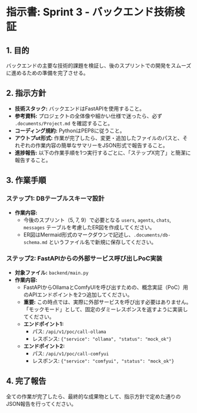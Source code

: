# 指示書: Sprint 3 - バックエンド技術検証

## 1. 目的
バックエンドの主要な技術的課題を検証し、後のスプリントでの開発をスムーズに進めるための準備を完了させる。

## 2. 指示方針
- **技術スタック:** バックエンドはFastAPIを使用すること。
- **参考資料:** プロジェクトの全体像や細かい仕様で迷ったら、必ず `.documents/Project.md` を確認すること。
- **コーディング規約:** PythonはPEP8に従うこと。
- **アウトプut形式:** 作業が完了したら、変更・追加したファイルのパスと、それぞれの作業内容の簡単なサマリーをJSON形式で報告すること。
- **進捗報告:** 以下の作業手順を1つ実行するごとに、「ステップX完了」と簡潔に報告すること。

## 3. 作業手順

### ステップ1: DBテーブルスキーマ設計
- **作業内容:**
    - 今後のスプリント（5, 7, 9）で必要となる `users`, `agents`, `chats`, `messages` テーブルを考慮したER図を作成してください。
    - ER図はMermaid形式のマークダウンで記述し、`.documents/db-schema.md` というファイル名で新規に保存してください。

### ステップ2: FastAPIからの外部サービス呼び出しPoC実装
- **対象ファイル:** `backend/main.py`
- **作業内容:**
    - FastAPIからOllamaとComfyUIを呼び出すための、概念実証（PoC）用のAPIエンドポイントを2つ追加してください。
    - **重要:** この時点では、実際に外部サービスを呼び出す必要はありません。「モックモード」として、固定のダミーレスポンスを返すように実装してください。
    - **エンドポイント1:**
        - パス: `/api/v1/poc/call-ollama`
        - レスポンス: `{"service": "ollama", "status": "mock_ok"}`
    - **エンドポイント2:**
        - パス: `/api/v1/poc/call-comfyui`
        - レスポンス: `{"service": "comfyui", "status": "mock_ok"}`

## 4. 完了報告
全ての作業が完了したら、最終的な成果物として、指示方針で定めた通りのJSON報告を行ってください。
